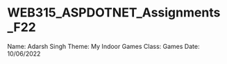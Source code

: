 # WEB315_ASPDOTNET_Assignments_F22

Name: Adarsh Singh 
Theme: My Indoor Games
Class: Games
Date: 10/06/2022
